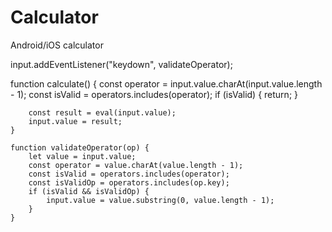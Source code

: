 # Calculator
Android/iOS calculator


 input.addEventListener("keydown", validateOperator);
 
 function calculate() {
        const operator = input.value.charAt(input.value.length - 1);
        const isValid = operators.includes(operator);
        if (isValid) { return; }

        const result = eval(input.value);
        input.value = result;
    }

    function validateOperator(op) {
        let value = input.value;
        const operator = value.charAt(value.length - 1);
        const isValid = operators.includes(operator);
        const isValidOp = operators.includes(op.key);
        if (isValid && isValidOp) {
            input.value = value.substring(0, value.length - 1);
        }
    }
